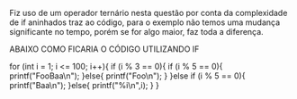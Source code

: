Fiz uso de um operador ternário nesta questão por conta da complexidade de if aninhados traz ao código, para o exemplo
não temos uma mudança significante no tempo, porém se for algo maior, faz toda a diferença.


ABAIXO COMO FICARIA O CÓDIGO UTILIZANDO IF

for (int i = 1; i <= 100; i++){
    if (i % 3 == 0){
        if (i % 5 == 0){
            printf("FooBaa\n");
        }else{
            printf("Foo\n");
        }
    }else if (i % 5 == 0){
        printf("Baa\n");
    }else{
        printf("%i\n",i);
    }
}